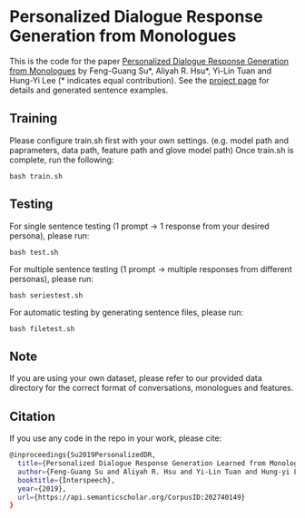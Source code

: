 # Personalized Dialogue Response Generation from Monologues
This is the code for the paper [Personalized Dialogue Response Generation from Monologues](https://www.isca-speech.org/archive/Interspeech_2019/abstracts/1696.html) by Feng-Guang Su*, Aliyah R. Hsu*, Yi-Lin Tuan and Hung-Yi Lee (* indicates equal contribution). See the [project page](https://adelaidehsu.github.io/Personalized-Dialogue-Response-Generation-learned-from-Monologues-demo/) for details and generated sentence examples.

## Training
Please configure train.sh first with your own settings. (e.g. model path and paprameters, data path, feature path and glove model path)
Once train.sh is complete, run the following:
```
bash train.sh
```

## Testing
For single sentence testing (1 prompt -> 1 response from your desired persona), please run:
```
bash test.sh
```
For multiple sentence testing (1 prompt -> multiple responses from different personas), please run:
```
bash seriestest.sh
```
For automatic testing by generating sentence files, please run:
```
bash filetest.sh
```
## Note
If you are using your own dataset, please refer to our provided data directory for the correct format of conversations, monologues and features.

## Citation
If you use any code in the repo in your work, please cite:
```bash
@inproceedings{Su2019PersonalizedDR,
  title={Personalized Dialogue Response Generation Learned from Monologues},
  author={Feng-Guang Su and Aliyah R. Hsu and Yi-Lin Tuan and Hung-yi Lee},
  booktitle={Interspeech},
  year={2019},
  url={https://api.semanticscholar.org/CorpusID:202740149}
}
```
